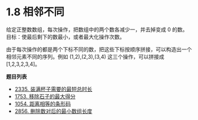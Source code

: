 # 1.8 相邻不同

给定正整数数组，每次操作，把数组中的两个数各减少一，并去掉变成 0 的数。目标：使最后剩下的数最小，或者最大化操作次数。

由于每次操作的都是两个下标不同的数，把这些下标按顺序拼接，可以构造出一个相邻元素不同的序列。例如 (1,2),(2,3),(3,4) 这三个操作，可以拼接成 [1,2,3,2,3,4]。

**题目列表**

- [2335. 装满杯子需要的最短总时长](https://leetcode.cn/problems/minimum-amount-of-time-to-fill-cups/description/)
- [1753. 移除石子的最大得分](https://leetcode.cn/problems/maximum-score-from-removing-stones/description/)
- [1054. 距离相等的条形码](https://leetcode.cn/problems/distant-barcodes/description/)
- [2856. 删除数对后的最小数组长度](https://leetcode.cn/problems/minimum-array-length-after-pair-removals/description/)
